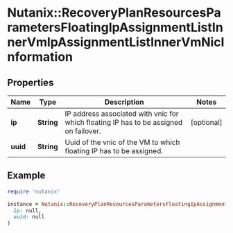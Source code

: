 # Nutanix::RecoveryPlanResourcesParametersFloatingIpAssignmentListInnerVmIpAssignmentListInnerVmNicInformation

## Properties

| Name | Type | Description | Notes |
| ---- | ---- | ----------- | ----- |
| **ip** | **String** | IP address associated with vnic for which floating IP has to be assigned on failover.  | [optional] |
| **uuid** | **String** | Uuid of the vnic of the VM to which floating IP has to be assigned.  |  |

## Example

```ruby
require 'nutanix'

instance = Nutanix::RecoveryPlanResourcesParametersFloatingIpAssignmentListInnerVmIpAssignmentListInnerVmNicInformation.new(
  ip: null,
  uuid: null
)
```

